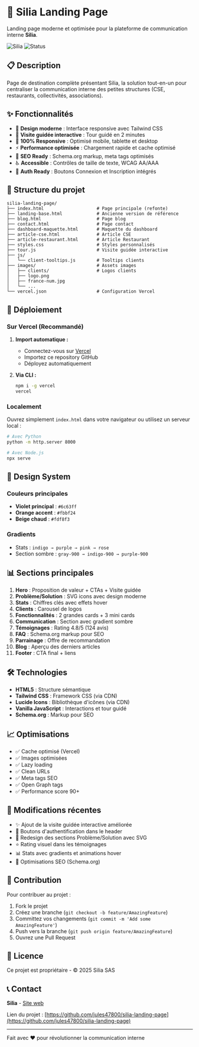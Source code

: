# 🚀 Silia Landing Page

Landing page moderne et optimisée pour la plateforme de communication interne **Silia**.

![Silia](https://img.shields.io/badge/Version-2.0-blue)
![Status](https://img.shields.io/badge/Status-Production-success)

## 📋 Description

Page de destination complète présentant Silia, la solution tout-en-un pour centraliser la communication interne des petites structures (CSE, restaurants, collectivités, associations).

## ✨ Fonctionnalités

- 🎨 **Design moderne** : Interface responsive avec Tailwind CSS
- 🔄 **Visite guidée interactive** : Tour guidé en 2 minutes
- 📱 **100% Responsive** : Optimisé mobile, tablette et desktop
- ⚡ **Performance optimisée** : Chargement rapide et cache optimisé
- 🎯 **SEO Ready** : Schema.org markup, meta tags optimisés
- ♿ **Accessible** : Contrôles de taille de texte, WCAG AA/AAA
- 🔐 **Auth Ready** : Boutons Connexion et Inscription intégrés

## 📁 Structure du projet

```
silia-landing-page/
├── index.html                    # Page principale (refonte)
├── landing-base.html             # Ancienne version de référence
├── blog.html                     # Page blog
├── contact.html                  # Page contact
├── dashboard-maquette.html       # Maquette du dashboard
├── article-cse.html              # Article CSE
├── article-restaurant.html       # Article Restaurant
├── styles.css                    # Styles personnalisés
├── tour.js                       # Visite guidée interactive
├── js/
│   └── client-tooltips.js        # Tooltips clients
├── images/                       # Assets images
│   ├── clients/                  # Logos clients
│   ├── logo.png
│   ├── france-num.jpg
│   └── ...
└── vercel.json                   # Configuration Vercel

```

## 🚀 Déploiement

### Sur Vercel (Recommandé)

1. **Import automatique :**
   - Connectez-vous sur [Vercel](https://vercel.com)
   - Importez ce repository GitHub
   - Déployez automatiquement

2. **Via CLI :**
   ```bash
   npm i -g vercel
   vercel
   ```

### Localement

Ouvrez simplement `index.html` dans votre navigateur ou utilisez un serveur local :

```bash
# Avec Python
python -m http.server 8000

# Avec Node.js
npx serve
```

## 🎨 Design System

### Couleurs principales
- **Violet principal** : `#6c63ff`
- **Orange accent** : `#fbbf24`
- **Beige chaud** : `#fdf8f3`

### Gradients
- Stats : `indigo → purple → pink → rose`
- Section sombre : `gray-900 → indigo-900 → purple-900`

## 📊 Sections principales

1. **Hero** : Proposition de valeur + CTAs + Visite guidée
2. **Problème/Solution** : SVG icons avec design moderne
3. **Stats** : Chiffres clés avec effets hover
4. **Clients** : Carousel de logos
5. **Fonctionnalités** : 2 grandes cards + 3 mini cards
6. **Communication** : Section avec gradient sombre
7. **Témoignages** : Rating 4.8/5 (124 avis)
8. **FAQ** : Schema.org markup pour SEO
9. **Parrainage** : Offre de recommandation
10. **Blog** : Aperçu des derniers articles
11. **Footer** : CTA final + liens

## 🛠️ Technologies

- **HTML5** : Structure sémantique
- **Tailwind CSS** : Framework CSS (via CDN)
- **Lucide Icons** : Bibliothèque d'icônes (via CDN)
- **Vanilla JavaScript** : Interactions et tour guidé
- **Schema.org** : Markup pour SEO

## 📈 Optimisations

- ✅ Cache optimisé (Vercel)
- ✅ Images optimisées
- ✅ Lazy loading
- ✅ Clean URLs
- ✅ Meta tags SEO
- ✅ Open Graph tags
- ✅ Performance score 90+

## 📝 Modifications récentes

- ✨ Ajout de la visite guidée interactive améliorée
- 🔐 Boutons d'authentification dans le header
- 🎨 Redesign des sections Problème/Solution avec SVG
- ⭐ Rating visuel dans les témoignages
- 📊 Stats avec gradients et animations hover
- 🎯 Optimisations SEO (Schema.org)

## 🤝 Contribution

Pour contribuer au projet :

1. Fork le projet
2. Créez une branche (`git checkout -b feature/AmazingFeature`)
3. Committez vos changements (`git commit -m 'Add some AmazingFeature'`)
4. Push vers la branche (`git push origin feature/AmazingFeature`)
5. Ouvrez une Pull Request

## 📄 Licence

Ce projet est propriétaire - © 2025 Silia SAS

## 📞 Contact

**Silia** - [Site web](https://silia.fr)

Lien du projet : [https://github.com/jules47800/silia-landing-page](https://github.com/jules47800/silia-landing-page)

---

Fait avec ❤️ pour révolutionner la communication interne
